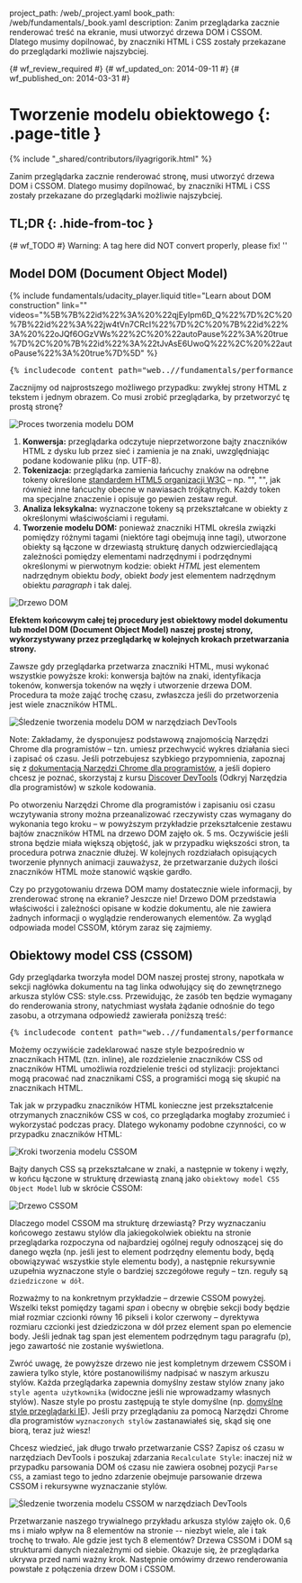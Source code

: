 project_path: /web/_project.yaml
book_path: /web/fundamentals/_book.yaml
description: Zanim przeglądarka zacznie renderować treść na ekranie, musi utworzyć drzewa DOM i CSSOM. Dlatego musimy dopilnować, by znaczniki HTML i CSS zostały przekazane do przeglądarki możliwie najszybciej.

{# wf_review_required #}
{# wf_updated_on: 2014-09-11 #}
{# wf_published_on: 2014-03-31 #}

# Tworzenie modelu obiektowego {: .page-title }

{% include "_shared/contributors/ilyagrigorik.html" %}


Zanim przeglądarka zacznie renderować stronę, musi utworzyć drzewa DOM i CSSOM. Dlatego musimy dopilnować, by znaczniki HTML i CSS zostały przekazane do przeglądarki możliwie najszybciej.



## TL;DR {: .hide-from-toc }
{# wf_TODO #}
Warning: A tag here did NOT convert properly, please fix! ''


## Model DOM (Document Object Model)

{% include fundamentals/udacity_player.liquid title="Learn about DOM construction" link="" videos="%5B%7B%22id%22%3A%20%22qjEyIpm6D_Q%22%7D%2C%20%7B%22id%22%3A%22jw4tVn7CRcI%22%7D%2C%20%7B%22id%22%3A%20%22oJQf6OGzVWs%22%2C%20%22autoPause%22%3A%20true%7D%2C%20%7B%22id%22%3A%22tJvAsE6UwoQ%22%2C%20%22autoPause%22%3A%20true%7D%5D" %}

<pre class="prettyprint">
{% includecode content_path="web..//fundamentals/performance/critical-rendering-path/_code/basic_dom.html" region_tag="full" %}
</pre>

Zacznijmy od najprostszego możliwego przypadku: zwykłej strony HTML z tekstem i jednym obrazem. Co musi zrobić przeglądarka, by przetworzyć tę prostą stronę?

<img src="images/full-process.png" alt="Proces tworzenia modelu DOM">

1. **Konwersja:** przeglądarka odczytuje nieprzetworzone bajty znaczników HTML z dysku lub przez sieć i zamienia je na znaki, uwzględniając podane kodowanie pliku (np. UTF-8).
1. **Tokenizacja:** przeglądarka zamienia łańcuchy znaków na odrębne tokeny określone [standardem HTML5 organizacji W3C](http://www.w3.org/TR/html5/) &ndash; np. "<html>", "<body>", jak również inne łańcuchy obecne w nawiasach trójkątnych. Każdy token ma specjalne znaczenie i opisuje go pewien zestaw reguł.
1. **Analiza leksykalna:** wyznaczone tokeny są przekształcane w obiekty z określonymi właściwościami i regułami.
1. **Tworzenie modelu DOM:** ponieważ znaczniki HTML określa związki pomiędzy różnymi tagami (niektóre tagi obejmują inne tagi), utworzone obiekty są łączone w drzewiastą strukturę danych odzwierciedlającą zależności pomiędzy elementami nadrzędnymi i podrzędnymi określonymi w pierwotnym kodzie: obiekt _HTML_ jest elementem nadrzędnym obiektu _body_, obiekt _body_ jest elementem nadrzędnym obiektu _paragraph_ i tak dalej.

<img src="images/dom-tree.png" class="center" alt="Drzewo DOM">

**Efektem końcowym całej tej procedury jest obiektowy model dokumentu lub model DOM (Document Object Model) naszej prostej strony, wykorzystywany przez przeglądarkę w kolejnych krokach przetwarzania strony.**

Zawsze gdy przeglądarka przetwarza znaczniki HTML, musi wykonać wszystkie powyższe kroki: konwersja bajtów na znaki, identyfikacja tokenów, konwersja tokenów na węzły i utworzenie drzewa DOM. Procedura ta może zająć trochę czasu, zwłaszcza jeśli do przetworzenia jest wiele znaczników HTML.

<img src="images/dom-timeline.png" class="center" alt="Śledzenie tworzenia modelu DOM w narzędziach DevTools">

<!-- TODO: Verify note type! -->
Note: Zakładamy, że dysponujesz podstawową znajomością Narzędzi Chrome dla programistów &ndash; tzn. umiesz przechwycić wykres działania sieci i zapisać oś czasu. Jeśli potrzebujesz szybkiego przypomnienia, zapoznaj się z <a href='https://developer.chrome.com/devtools'>dokumentacją Narzędzi Chrome dla programistów</a>, a jeśli dopiero chcesz je poznać, skorzystaj z kursu <a href='http://discover-devtools.codeschool.com/'>Discover DevTools</a> (Odkryj Narzędzia dla programistów) w szkole kodowania.

Po otworzeniu Narzędzi Chrome dla programistów i zapisaniu osi czasu wczytywania strony można przeanalizować rzeczywisty czas wymagany do wykonania tego kroku &ndash; w powyższym przykładzie przekształcenie zestawu bajtów znaczników HTML na drzewo DOM zajęło ok. 5 ms. Oczywiście jeśli strona będzie miała większą objętość, jak w przypadku większości stron, ta procedura potrwa znacznie dłużej. W kolejnych rozdziałach opisujących tworzenie płynnych animacji zauważysz, że przetwarzanie dużych ilości znaczników HTML może stanowić wąskie gardło.

Czy po przygotowaniu drzewa DOM mamy dostatecznie wiele informacji, by zrenderować stronę na ekranie? Jeszcze nie! Drzewo DOM przedstawia właściwości i zależności opisane w kodzie dokumentu, ale nie zawiera żadnych informacji o wyglądzie renderowanych elementów. Za wygląd odpowiada model CSSOM, którym zaraz się zajmiemy.

## Obiektowy model CSS (CSSOM)

Gdy przeglądarka tworzyła model DOM naszej prostej strony, napotkała w sekcji nagłówka dokumentu na tag linka odwołujący się do zewnętrznego arkusza stylów CSS: style.css. Przewidując, że zasób ten będzie wymagany do renderowania strony, natychmiast wysłała żądanie odnośnie do tego zasobu, a otrzymana odpowiedź zawierała poniższą treść:

<pre class="prettyprint">
{% includecode content_path="web..//fundamentals/performance/critical-rendering-path/_code/style.css" region_tag="full" lang=css %}
</pre>

Możemy oczywiście zadeklarować nasze style bezpośrednio w znacznikach HTML (tzn. inline), ale rozdzielenie znaczników CSS od znaczników HTML umożliwia rozdzielenie treści od stylizacji: projektanci mogą pracować nad znacznikami CSS, a programiści mogą się skupić na znacznikach HTML.

Tak jak w przypadku znaczników HTML konieczne jest przekształcenie otrzymanych znaczników CSS w coś, co przeglądarka mogłaby zrozumieć i wykorzystać podczas pracy. Dlatego wykonamy podobne czynności, co w przypadku znaczników HTML:

<img src="images/cssom-construction.png" class="center" alt="Kroki tworzenia modelu CSSOM">

Bajty danych CSS są przekształcane w znaki, a następnie w tokeny i węzły, w końcu łączone w strukturę drzewiastą znaną jako `obiektowy model CSS Object Model` lub w skrócie CSSOM:

<img src="images/cssom-tree.png" class="center" alt="Drzewo CSSOM">

Dlaczego model CSSOM ma strukturę drzewiastą? Przy wyznaczaniu końcowego zestawu stylów dla jakiegokolwiek obiektu na stronie przeglądarka rozpoczyna od najbardziej ogólnej reguły odnoszącej się do danego węzła (np. jeśli jest to element podrzędny elementu body, będą obowiązywać wszystkie style elementu body), a następnie rekursywnie uzupełnia wyznaczone style o bardziej szczegółowe reguły &ndash; tzn. reguły są `dziedziczone w dół`.

Rozważmy to na konkretnym przykładzie &ndash; drzewie CSSOM powyżej. Wszelki tekst pomiędzy tagami _span_ i obecny w obrębie sekcji body będzie miał rozmiar czcionki równy 16 pikseli i kolor czerwony &ndash; dyrektywa rozmiaru czcionki jest dziedziczona w dół przez element span po elemencie body. Jeśli jednak tag span jest elementem podrzędnym tagu paragrafu (p), jego zawartość nie zostanie wyświetlona.

Zwróć uwagę, że powyższe drzewo nie jest kompletnym drzewem CSSOM i zawiera tylko style, które postanowiliśmy nadpisać w naszym arkuszu stylów. Każda przeglądarka zapewnia domyślny zestaw stylów znany jako `style agenta użytkownika` (widoczne jeśli nie wprowadzamy własnych stylów). Nasze style po prostu zastępują te style domyślne (np. [domyślne style przeglądarki IE](http://www.iecss.com/)). Jeśli przy przeglądaniu za pomocą Narzędzi Chrome dla programistów `wyznaczonych stylów` zastanawiałeś się, skąd się one biorą, teraz już wiesz!

Chcesz wiedzieć, jak długo trwało przetwarzanie CSS? Zapisz oś czasu w narzędziach DevTools i poszukaj zdarzania `Recalculate Style`: inaczej niż w przypadku parsowania DOM oś czasu nie zawiera osobnej pozycji `Parse CSS`, a zamiast tego to jedno zdarzenie obejmuje parsowanie drzewa CSSOM i rekursywne wyznaczanie stylów.

<img src="images/cssom-timeline.png" class="center" alt="Śledzenie tworzenia modelu CSSOM w narzędziach DevTools">

Przetwarzanie naszego trywialnego przykładu arkusza stylów zajęło ok. 0,6 ms i miało wpływ na 8 elementów na stronie -- niezbyt wiele, ale i tak trochę to trwało. Ale gdzie jest tych 8 elementów? Drzewa CSSOM i DOM są strukturami danych niezależnymi od siebie. Okazuje się, że przeglądarka ukrywa przed nami ważny krok. Następnie omówimy drzewo renderowania powstałe z połączenia drzew DOM i CSSOM.



